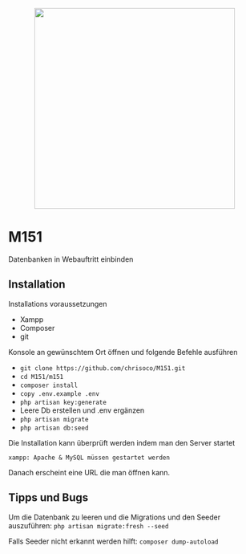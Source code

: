 <p align="center"><img src="https://res.cloudinary.com/dtfbvvkyp/image/upload/v1566331377/laravel-logolockup-cmyk-red.svg" width="400"></p>

# M151
Datenbanken in Webauftritt einbinden

## Installation

Installations voraussetzungen

- Xampp
- Composer
- git

Konsole an gewünschtem Ort öffnen und folgende Befehle ausführen

- `git clone https://github.com/chrisoco/M151.git`
- `cd M151/m151`
- `composer install`
- `copy .env.example .env`
- `php artisan key:generate`
- Leere Db erstellen und .env ergänzen
- `php artisan migrate`
- `php artisan db:seed`


Die Installation kann überprüft werden indem man den Server startet

`xampp: Apache & MySQL müssen gestartet werden`

Danach erscheint eine URL die man öffnen kann.

## Tipps und Bugs

Um die Datenbank zu leeren und die Migrations und den Seeder auszuführen: 
`php artisan migrate:fresh --seed`

Falls Seeder nicht erkannt werden hilft:
`composer dump-autoload`
